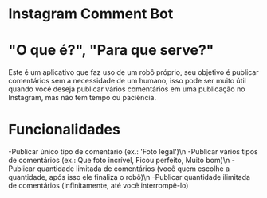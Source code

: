 # Instagram Comment Bot

# "O que é?", "Para que serve?"
  Este é um aplicativo que faz uso de um robô próprio, seu objetivo é publicar comentários sem a necessidade de um humano, isso pode ser muito útil quando você deseja publicar vários comentários em uma publicação no Instagram, mas não tem tempo ou paciência.    
  
# Funcionalidades
  -Publicar único tipo de comentário (ex.: 'Foto legal')\n
  -Publicar vários tipos de comentários (ex.: Que foto incrível, Ficou perfeito, Muito bom)\n
  -Publicar quantidade limitada de comentários  (você quem escolhe a quantidade, após isso ele finaliza o robô)\n
  -Publicar quantidade ilimitada de comentários (infinitamente, até você interrompê-lo)
